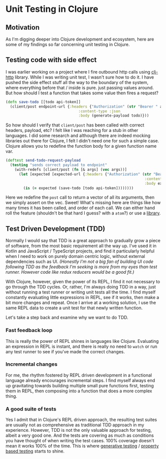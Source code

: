 # Unit Testing in Clojure

## Motivation

As I'm digging deeper into Clojure development and ecosystem, here are some of my findings so far concerning unit testing in Clojure.

## Testing code with side effect

I was earlier working on a project where I fire outbound http calls using [clj-http](https://github.com/dakrone/clj-http) library. While I was writing unit test, I wasn't sure how to do it. I have pushed the side effect stuff all the way to the boundary of the system, where everything before that / inside is pure. just passing values around. But how should I test a function that takes some value then fires a request?

```clojure
(defn save-todo [[todo api-token]]
  (client/post endpoint-url {:headers {"Authorization" (str "Bearer " api-token)}
                                 :content-type :json
                                 :body (generate-payload todo)}))
```

So how should I verify that `client/post` has been called with correct headers, payload, etc? I felt like I was reaching for a stub in other languages. I did some research and although there are indeed mocking libraries out there for Clojure, I felt I didn't need one for such a simple case. Clojure allows you to redefine the function body for a given function name var.

```clojure
(deftest send-todo-request-payload
  (testing "sends correct payload to endpoint"
    (with-redefs [client/post (fn [& args] (vec args))]
      (let [expected [expected-url {:headers {"Authorization" (str "Bearer " api-token)}
                                                               :content-type :json
                                                               :body expected-body}]]
        (is (= expected (save-todo [todo api-token])))))))
```

Here we redefine the `post` call to return a vector of all its arguments, then we simply assert on the vec. Sweet! What's missing here are things like how many times it has been called, and order of each call. We can either hand roll the feature (shouldn't be that hard I guess? with a `atom`?) or use a [library](https://github.com/unrelentingtech/clj-http-fake).

## Test Driven Development (TDD)

Normally I would say that TDD is a great approach to gradually grow a piece of software, from the most basic requirement all the way up. I've used it in Kotlin and JavaScript / TypeScript projects, and find it particularly helpful when I need to work on purely domain centric logic, without external dependencies such as UI. _(Honestly I'm not a big fan of building UI code following TDD as the feedback I'm seeking is more from my eyes than test runner. However code like redux reducers would be a good fit.)_

With Clojure, however, given the power of its REPL, I find it not necessary to go through the TDD cycles. Or, rather, I'm always doing TDD in a way, just without running a test runner or writing unit tests all the time. I find myself constantly evaluating little expressions in REPL, see if it works, then make a bit more changes and repeat. Once I arrive at a working solution, I use the same REPL data to create a unit test for that newly written function.

Let's take a step back and examine why we want to do TDD.

### Fast feedback loop

This is really the power of REPL shines in languages like Clojure. Evaluating an expression in REPL is instant, and there is really no need to `watch` or run any test runner to see if you've made the correct changes.

### Incremental changes

For me, the rhythm fostered by REPL driven development in a functional language already encourages incremental steps. I find myself always end up gravitating towards building multiple small pure functions first, testing them in REPL, then composing into a function that does a more complex thing.

### A good suite of tests

Yes I admit that in Clojure's REPL driven approach, the resulting test suites are usually not as comprehensive as traditional TDD approach in my experience. However, TDD is not the only valuable approach for testing, albeit a very good one. And the tests are covering as much as conditions you have thought of when writing the test cases. 100% coverage doesn't mean it works 100% of the time. This is where [generative testing](https://clojure.github.io/test.generative/) / [property based testing](https://clojure.org/guides/test_check_beginner) starts to shine.
